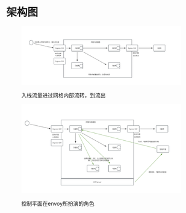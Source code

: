 # 架构图

<figure><img src="../../../.gitbook/assets/image (1) (1) (1) (1).png" alt=""><figcaption><p>入栈流量进过网格内部流转，到流出</p></figcaption></figure>

<figure><img src="../../../.gitbook/assets/image (2) (1) (1) (1).png" alt=""><figcaption><p>控制平面在envoy所扮演的角色</p></figcaption></figure>

